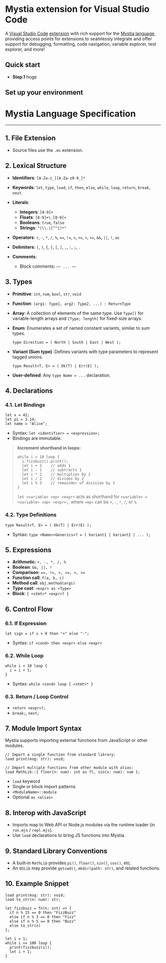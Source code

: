# Mystia extension for Visual Studio Code

A [Visual Studio Code](https://code.visualstudio.com/) [extension](https://marketplace.visualstudio.com/VSCode) with rich support for the [Mystia language](https://github.com/KajizukaTaichi/mystia), providing access points for extensions to seamlessly integrate and offer support for debugging, formatting, code navigation, variable explorer, test explorer, and more!

## Quick start

-   **Step.1**  hoge

## Set up your environment

<!-- use less words -->

# Mystia Language Specification
---

## 1. File Extension

* Source files use the `.ms` extension.

## 2. Lexical Structure

* **Identifiers**: `[A-Za-z_][A-Za-z0-9_]*`
* **Keywords**: `let`, `type`, `load`, `if`, `then`, `else`, `while`, `loop`, `return`, `break`, `next`.
* **Literals**:

  * **Integers**: `[0-9]+`
  * **Floats**: `[0-9]+\.[0-9]+`
  * **Booleans**: `true`, `false`
  * **Strings**: `"(\\.|[^"])*"`
* **Operators**: `+`, `-`, `*`, `/`, `%`, `==`, `!=`, `<`, `<=`, `>`, `>=`, `&&`, `||`, `!`, `as`
* **Delimiters**: `(`, `)`, `{`, `}`, `[`, `]`, `,`, `:`, `;`, `.`
* **Comments**:

  * Block comments: `~~ ... ~~`

## 3. Types

* **Primitive**: `int`, `num`, `bool`, `str`, `void`
* **Function**: `(arg1: Type1, arg2: Type2, ...) : ReturnType`
* **Array**: A collection of elements of the same type. Use `Type[]` for variable-length arrays and `[Type; length]` for fixed-size arrays.
* **Enum**: Enumerates a set of named constant variants, similar to sum types.

  ```ms
  type Direction = ( North | South | East | West );
  ```
* **Variant (Sum type)** :Defines variants with type parameters to represent tagged unions.

  ```ms
  type Result<T, E> = ( Ok(T) | Err(E) );
  ```
* **User-defined**: Any `type Name = ...` declaration.

## 4. Declarations

### 4.1. Let Bindings

```ms
let x = 42;
let pi = 3.14;
let name = "Alice";
```

* Syntax: `let <identifier> = <expression>;`
* Bindings are immutable.

> **Increment shorthand in loops:**
>
> ```ms
> while i < 10 loop {
>   i.fizzbuzz().print();
>   let i + 1    // adds 1
>   let i - 1    // subtracts 1
>   let i * 2    // multiplies by 2
>   let i / 2    // divides by 2
>   let i % 3    // remainder of division by 3
> }
> ```
>
> `let <variable> <op> <expr>` acts as shorthand for `<variable> = <variable> <op> <expr>;`, where `<op>` can be `+`, `-`, `*`, `/`, or `%`.

### 4.2. Type Definitions

```ms
type Result<T, E> = ( Ok(T) | Err(E) );
```

* Syntax: `type <Name><Generics>? = ( Variant1 | Variant2 | ... );`

## 5. Expressions

* **Arithmetic**: `+, -, *, /, %`
* **Boolean**: `&&, ||, !`
* **Comparison**: `==, !=, <, <=, >, >=`
* **Function call**: `f(a, b, c)`
* **Method call**: `obj.method(args)`
* **Type cast**: `<expr> as <Type>`
* **Block**: `{ <stmt>* <expr>? }`

## 6. Control Flow

### 6.1. If Expression

```ms
let sign = if x > 0 then "+" else "-";
```

* Syntax: `if <cond> then <expr> else <expr>`

### 6.2. While Loop

```ms
while i < 10 loop {
  i = i + 1;
}
```

* Syntax: `while <cond> loop { <stmt>* }`

### 6.3. Return / Loop Control

* `return <expr>?;`
* `break;`, `next;`

## 7. Module Import Syntax

Mystia supports importing external functions from JavaScript or other modules.

```ms
// Import a single function from standard library:
load print(msg: str): void;

// Import multiple functions from other module with alias:
load MathLib::{ floor(n: num): int as fl, sin(x: num): num };

```

* `load` keyword
* Single or block import patterns
* `<ModuleName>::module`
* Optional `as <alias>`

## 8. Interop with JavaScript

* Imports map to Web API or Node.js modules via the runtime loader (in `run.mjs` / `repl.mjs`).
* Use `load` declarations to bring JS functions into Mystia.

## 9. Standard Library Conventions

* A built‑in `MathLib` provides `pi()`, `floor()`, `sin()`, `cos()`, etc.
* An `OSLib` may provide `getcwd()`, `mkdir(path: str)`, and related functions.

## 10. Example Snippet

```ms
load print(msg: str): void;
load to_str(n: num): str;

let fizzbuzz = fn(n: int) => {
  if n % 15 == 0 then "FizzBuzz"
  else if n % 3 == 0 then "Fizz"
  else if n % 5 == 0 then "Buzz"
  else to_str(n)
};

let i = 1;
while i <= 100 loop {
  print(fizzbuzz(i));
  let i + 1;
}
```
